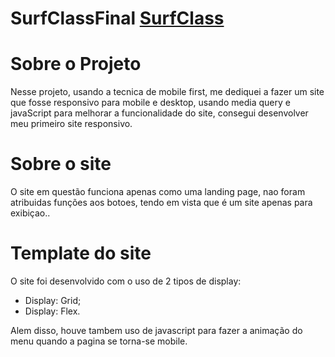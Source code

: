 # SurfClassFinal <a target="_blank" href="https://iijao.github.io/SurfClassFinal/"> SurfClass </a>

<h1> Sobre o Projeto </h1>
  <p> Nesse projeto, usando a tecnica de mobile first, me dediquei a fazer um site que fosse responsivo para mobile e desktop, usando media query e javaScript para melhorar a funcionalidade do site, consegui desenvolver meu primeiro site responsivo. </p> 

<h1> Sobre o site </h1>

  <p> O site em questão funciona apenas como uma landing page, nao foram atribuidas funções aos botoes, tendo em vista que é um site apenas para exibiçao.. </p> 
  
  ##
  
<h1> Template do site </h1>

O site foi desenvolvido com o uso de 2 tipos de display:

* Display: Grid;
* Display: Flex.

Alem disso, houve tambem uso de javascript para fazer a animação do menu quando a pagina se torna-se mobile.
